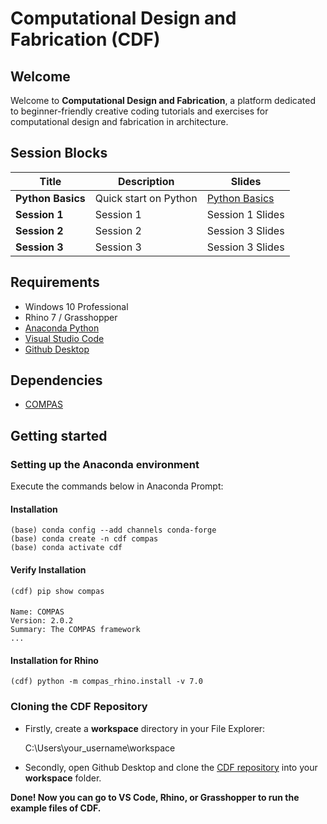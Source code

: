 # Computational Design and Fabrication (CDF)

## Welcome

Welcome to **Computational Design and Fabrication**, a platform dedicated to beginner-friendly creative coding tutorials and exercises for computational design and fabrication in architecture.


## Session Blocks

Title | Description | Slides  
----- | ----------- | ------
**Python Basics** | Quick start on Python | [Python Basics](https://docs.google.com/presentation/d/1VDaIxVtl5dnydUoDbgl7tOkzcTfhUV11hmd7pZFogok/edit?usp=sharing)
**Session 1** | Session 1  | Session 1 Slides
**Session 2** | Session 2  | Session 3 Slides
**Session 3** | Session 3  | Session 3 Slides


## Requirements

* Windows 10 Professional
* Rhino 7 / Grasshopper
* [Anaconda Python](https://www.anaconda.com/distribution/?gclid=CjwKCAjwo9rtBRAdEiwA_WXcFoyH8v3m-gVC55J6YzR0HpgB8R-PwM-FClIIR1bIPYZXsBtbPRfJ8xoC6HsQAvD_BwE)
* [Visual Studio Code](https://code.visualstudio.com/)
* [Github Desktop](https://desktop.github.com/)

## Dependencies

* [COMPAS](https://compas-dev.github.io/)

## Getting started

### Setting up the Anaconda environment

Execute the commands below in Anaconda Prompt:
	
#### Installation

    (base) conda config --add channels conda-forge
    (base) conda create -n cdf compas
    (base) conda activate cdf
    
#### Verify Installation

    (cdf) pip show compas

####
    Name: COMPAS
    Version: 2.0.2
    Summary: The COMPAS framework
    ...

#### Installation for Rhino

    (cdf) python -m compas_rhino.install -v 7.0


### Cloning the CDF Repository

* Firstly, create a **workspace** directory in your File Explorer:

    C:\Users\your_username\workspace

* Secondly, open Github Desktop and clone the [CDF repository](https://github.com/computational_design_and_fabrication/computational_design_and_fabrication) into your **workspace** folder.

**Done! Now you can go to VS Code, Rhino, or Grasshopper to run the example files of CDF.**
